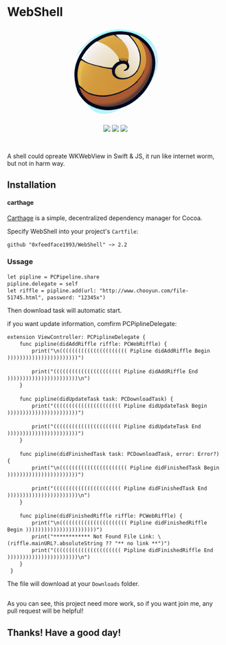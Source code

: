 
# WebShell

<p align="center">
  <a href="https://github.com/0xfeedface1993/WebShell"><img src="Doc/webshell.png" alt="WebShell" width="210"/></a>
</p>

<p align="center">
  <a href="https://github.com/0xfeedface1993/WebShell"><img src="https://img.shields.io/badge/platforms-iOS%20%20%7C%20macOS-red.svg" /></a>
  <a href="https://github.com/Carthage/Carthage"><img src="https://img.shields.io/badge/Carthage-compatible-4BC51D.svg?style=flat" /></a>
<a href="https://github.com/0xfeedface1993/WebShell/issues"><img src="https://img.shields.io/github/issues/0xfeedface1993/WebShell.svg?style=flat" /></a>
</p></p>

<br>

A shell could opreate WKWebView in Swift &amp; JS, it run like internet worm, but not in harm way.

## Installation

#### carthage
[Carthage](https://github.com/Carthage/Carthage) is a simple, decentralized dependency manager for Cocoa.

Specify WebShell into your project's `Cartfile`:

```ogdl
github "0xfeedface1993/WebShell" ~> 2.2
```

### Ussage

```ogdl
let pipline = PCPipeline.share
pipline.delegate = self
let riffle = pipline.add(url: "http://www.chooyun.com/file-51745.html", password: "12345x")
```

Then download task will automatic start.

if you want update information, comfirm PCPiplineDelegate:

```ogdl
extension ViewController: PCPiplineDelegate {
    func pipline(didAddRiffle riffle: PCWebRiffle) {
        print("\n(((((((((((((((((((((( Pipline didAddRiffle Begin )))))))))))))))))))))))")
        
        print("(((((((((((((((((((((( Pipline didAddRiffle End )))))))))))))))))))))))\n")
    }
    
    func pipline(didUpdateTask task: PCDownloadTask) {
        print("(((((((((((((((((((((( Pipline didUpdateTask Begin )))))))))))))))))))))))")
        
        print("(((((((((((((((((((((( Pipline didUpdateTask End )))))))))))))))))))))))")
    }
    
    func pipline(didFinishedTask task: PCDownloadTask, error: Error?) {
        print("\n(((((((((((((((((((((( Pipline didFinishedTask Begin )))))))))))))))))))))))")
        
        print("(((((((((((((((((((((( Pipline didFinishedTask End )))))))))))))))))))))))\n")
    }
    
    func pipline(didFinishedRiffle riffle: PCWebRiffle) {
        print("\n(((((((((((((((((((((( Pipline didFinishedRiffle Begin )))))))))))))))))))))))")
        print("************ Not Found File Link: \(riffle.mainURL?.absoluteString ?? "** no link **")")
        print("(((((((((((((((((((((( Pipline didFinishedRiffle End )))))))))))))))))))))))\n")
    }
 }
```

The file will download at your `Downloads` folder.

##
As you can see, this project need more work, so if you want join me, any pull request will be helpful!

## Thanks! Have a good day!
